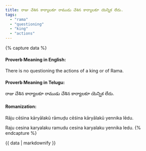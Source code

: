 ```yaml
---
title: రాజు చేశిన కార్యాలకూ రాముడు చేశిన కార్యాలకూ యెన్నిక లేదు.
tags:
  - "rama"
  - "questioning"
  - "king"
  - "actions"
---
```


{% capture data %}
#### Proverb Meaning in English:
There is no questioning the actions of a king or of Rama.

#### Proverb Meaning in Telugu:
రాజు చేశిన కార్యాలకూ రాముడు చేశిన కార్యాలకూ యెన్నిక లేదు.

#### Romanization:
Rāju cēśina kāryālakū rāmuḍu cēśina kāryālakū yennika lēdu.

Raju cesina karyalaku ramudu cesina karyalaku yennika ledu.
{% endcapture %}

{{ data | markdownify }}

